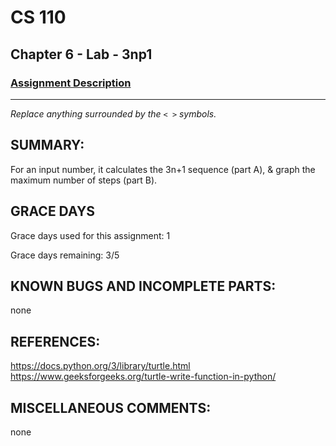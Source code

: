# CS 110
## Chapter 6 - Lab - 3np1

### [Assignment Description](https://docs.google.com/document/d/1k8qs8vIsvlLiU3KX9Uql6LjVPWp0CBAjo_oArBhH2k4/edit?usp=sharing)

***

_Replace anything surrounded by the `< >` symbols._

## SUMMARY:
For an input number, it calculates the 3n+1 sequence (part A), & graph the maximum number of steps (part B).

## GRACE DAYS
Grace days used for this assignment: 1

Grace days remaining: 3/5

## KNOWN BUGS AND INCOMPLETE PARTS:
 none

## REFERENCES:
 https://docs.python.org/3/library/turtle.html
https://www.geeksforgeeks.org/turtle-write-function-in-python/

## MISCELLANEOUS COMMENTS:
 none

